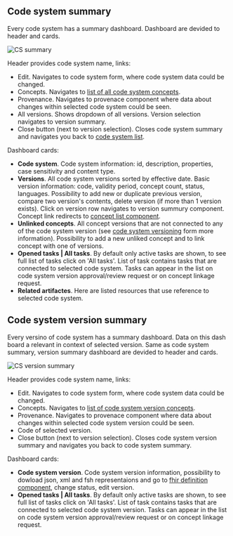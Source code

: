 ## Code system summary

Every code system has a summary dashboard. Dashboard are devided to header and cards. 

![CS summary](files/156/cs-summary.png)

Header provides code system name, links:
- Edit. Navigates to code system form, where code system data could be changed.
- Concepts. Navigates to [list of all code system concepts](page:code-system-concepts).
- Provenance. Navigates to provenace component where data about changes within selected code system could be seen.
- All versions. Shows dropdown of all versions. Version selection navigates to version summary.
- Close button (next to version selection). Closes code system summary and navigates you back to [code system list](page:code-system-list).

Dashboard cards:
- **Code system**. Code system information: id, description, properties, case sensitivity and content type.
- **Versions**. All code system versions sorted by effective date. Basic version information: code, validity period, concept count, status, languages. Possibility to add new or duplicate previous version, compare two version's contents, delete version (if more than 1 version exists). Click on version row navigates to version summury component. Concept link redirects to [concept list component](page:code-system-concepts). 
- **Unlinked concepts**. All concept versions that are not connected to any of the code system version (see [code system versioning](page:code-system) form more information). Possibility to add a new unliked concept and to link concept with one of versions.
- **Opened tasks | All tasks**. By default only active tasks are shown, to see full list of tasks click on 'All tasks'. List of task contains tasks that are connected to selected code system. Tasks can appear in the list on code system version approval/review request or on concept linkage request.
- **Related artifactes**. Here are listed resources that use reference to selected code system.


## Code system version summary

Every versino of code system has a summary dashboard. Data on this dash board a relevant in context of selected version. Same as code system summary, version summary dashboard are devided to header and cards. 

![CS version summary](files/156/cs-version-summary.png)

Header provides code system name, links:
- Edit. Navigates to code system form, where code system data could be changed.
- Concepts. Navigates to [list of code system version concepts](page:code-system-concepts).
- Provenance. Navigates to provenace component where data about changes within selected code system version could be seen.
- Code of selected version.
- Close button (next to version selection). Closes code system version summary and navigates you back to code system summary.

Dashboard cards:
- **Code system version**. Code system version information, possibility to dowload json, xml and fsh representaions and go to [fhir definition component](page:code-system-fhir-definition-component), change status, edit version.
- **Opened tasks | All tasks**. By default only active tasks are shown, to see full list of tasks click on 'All tasks'. List of task contains tasks that are connected to selected code system version. Tasks can appear in the list on code system version approval/review request or on concept linkage request.
